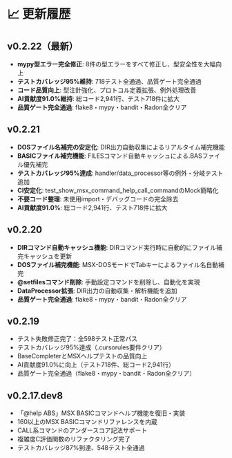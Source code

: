 # 📈 更新履歴

## v0.2.22（最新）
- **mypy型エラー完全修正**: 8件の型エラーをすべて修正し、型安全性を大幅向上
- **テストカバレッジ95%維持**: 718テスト全通過、品質ゲート完全通過
- **コード品質向上**: 型注針強化、プロトコル定義拡張、例外処理改善
- **AI貢献度91.0%維持**: 総コード2,941行、テスト718件に拡大
- **品質ゲート完全通過**: flake8・mypy・bandit・Radon全クリア

## v0.2.21
- **DOSファイル名補完の安定化**: DIR出力自動収集によるリアルタイム補完機能
- **BASICファイル補完機能**: FILESコマンド自動キャッシュによる.BASファイル優先補完
- **テストカバレッジ95%達成**: handler/data_processor等の例外・分岐テスト追加
- **CI安定化**: test_show_msx_command_help_call_commandのMock簡略化
- **不要コード整理**: 未使用import・デバッグコードの完全除去
- **AI貢献度91.0%**: 総コード2,941行、テスト718件に拡大

## v0.2.20
- **DIRコマンド自動キャッシュ機能**: DIRコマンド実行時に自動的にファイル補完キャッシュを更新
- **DOSファイル補完機能**: MSX-DOSモードでTabキーによるファイル名自動補完
- **@setfilesコマンド削除**: 手動設定コマンドを削除し、自動化を実現
- **DataProcessor拡張**: DIR出力の自動収集・解析機能を追加
- **品質ゲート完全通過**: flake8・mypy・bandit・Radon全クリア

## v0.2.19
- テスト失敗修正完了：全598テスト正常パス
- テストカバレッジ95%達成（.cursorules要件クリア）
- BaseCompleterとMSXヘルプテストの品質向上
- AI貢献度91.0%に向上（テスト718件、総コード2,941行）
- 品質ゲート完全通過（flake8・mypy・bandit・Radon全クリア）

## v0.2.17.dev8
- 「@help ABS」MSX BASICコマンドヘルプ機能を復旧・実装
- 160以上のMSX BASICコマンドリファレンスを内蔵
- CALL系コマンドのアンダースコア記法サポート
- 複雑度C評価関数のリファクタリング完了
- テストカバレッジ87%到達、548テスト全通過 